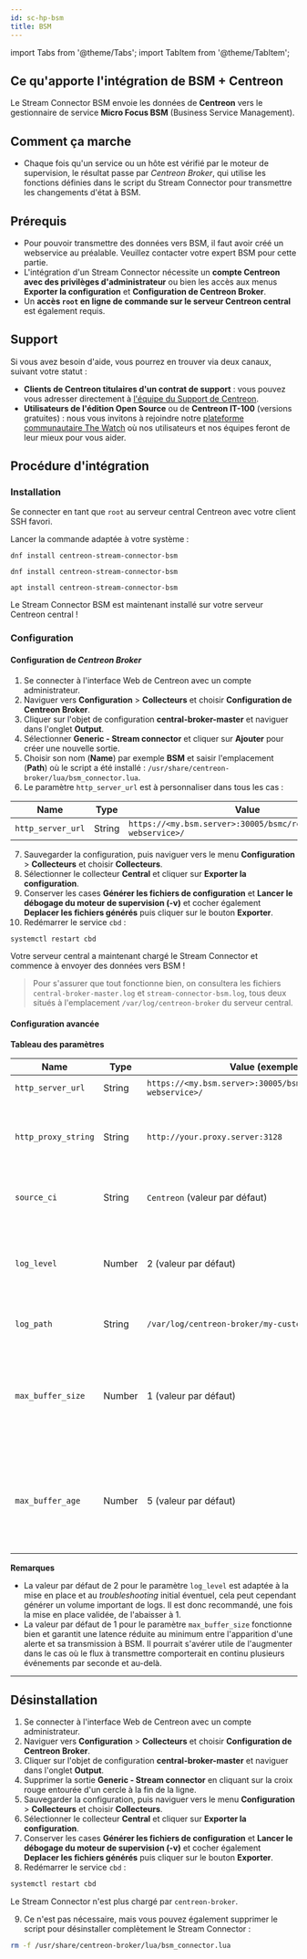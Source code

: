 ```yaml
---
id: sc-hp-bsm
title: BSM
---
```

import Tabs from '@theme/Tabs';
import TabItem from '@theme/TabItem';

## Ce qu'apporte l'intégration de BSM + Centreon 

Le Stream Connector BSM envoie les données de **Centreon** vers le gestionnaire de service **Micro Focus BSM** (Business Service Management).

## Comment ça marche

* Chaque fois qu'un service ou un hôte est vérifié par le moteur de supervision, le résultat passe par *Centreon Broker*, qui utilise les fonctions définies dans le script du Stream Connector pour transmettre les changements d'état à BSM.

## Prérequis

* Pour pouvoir transmettre des données vers BSM, il faut avoir créé un webservice au préalable. Veuillez contacter votre expert BSM pour cette partie.
* L'intégration d'un Stream Connector nécessite un **compte Centreon avec des privilèges d'administrateur** ou bien les accès aux menus **Exporter la configuration** et **Configuration de Centreon Broker**.
* Un **accès `root` en ligne de commande sur le serveur Centreon central** est également requis.

## Support

Si vous avez besoin d'aide, vous pourrez en trouver via deux canaux, suivant votre statut :

* **Clients de Centreon titulaires d'un contrat de support** : vous pouvez vous adresser directement à [l'équipe du Support de Centreon](mailto:support@centreon.com).
* **Utilisateurs de l'édition Open Source** ou de **Centreon IT-100** (versions gratuites) : nous vous invitons à rejoindre notre [plateforme communautaire The Watch](https://thewatch.centreon.com/) où nos utilisateurs et nos équipes feront de leur mieux pour vous aider.

## Procédure d'intégration

### Installation

Se connecter en tant que `root` au serveur central Centreon avec votre client SSH favori.

Lancer la commande adaptée à votre système :

<Tabs groupId="sync">
<TabItem value="Alma / RHEL / Oracle Linux 8" label="Alma / RHEL / Oracle Linux 8">

```shell
dnf install centreon-stream-connector-bsm
```

</TabItem>

<TabItem value="Alma / RHEL / Oracle Linux 9" label="Alma / RHEL / Oracle Linux 9">

```shell
dnf install centreon-stream-connector-bsm
```

</TabItem>

<TabItem value="Debian 12" label="Debian 12">

```shell
apt install centreon-stream-connector-bsm
```

</TabItem>
</Tabs>

Le Stream Connector BSM est maintenant installé sur votre serveur Centreon central !

### Configuration

#### Configuration de *Centreon Broker*

1. Se connecter à l'interface Web de Centreon avec un compte administrateur.
2. Naviguer vers **Configuration** > **Collecteurs** et choisir **Configuration de Centreon Broker**.
3. Cliquer sur l'objet de configuration **central-broker-master** et naviguer dans l'onglet **Output**.
4. Sélectionner **Generic - Stream connector** et cliquer sur **Ajouter** pour créer une nouvelle sortie.
5. Choisir son nom (**Name**) par exemple **BSM** et saisir l'emplacement (**Path**) où le script a été installé : `/usr/share/centreon-broker/lua/bsm_connector.lua`.
6. Le paramètre `http_server_url` est à personnaliser dans tous les cas :

| Name              | Type   | Value                                                             |
|-------------------|--------|-------------------------------------------------------------------|
| `http_server_url` | String | `https://<my.bsm.server>:30005/bsmc/rest/events/<my-webservice>/` |

7. Sauvegarder la configuration, puis naviguer vers le menu **Configuration** > **Collecteurs** et choisir **Collecteurs**.
8. Sélectionner le collecteur **Central** et cliquer sur **Exporter la configuration**.
9. Conserver les cases **Générer les fichiers de configuration** et **Lancer le débogage du moteur de supervision (-v)** et cocher également **Deplacer les fichiers générés** puis cliquer sur le bouton **Exporter**.
10. Redémarrer le service `cbd` :

```bash
systemctl restart cbd
```

Votre serveur central a maintenant chargé le Stream Connector et commence à envoyer des données vers BSM !

> Pour s'assurer que tout fonctionne bien, on consultera les fichiers `central-broker-master.log` et `stream-connector-bsm.log`, tous deux situés à l'emplacement `/var/log/centreon-broker` du serveur central.

#### Configuration avancée

**Tableau des paramètres**

| Name                | Type   | Value (exemple)                                                   | Explication                                                                                                            |
|---------------------|--------|-------------------------------------------------------------------|------------------------------------------------------------------------------------------------------------------------|
| `http_server_url`   | String | `https://<my.bsm.server>:30005/bsmc/rest/events/<my-webservice>/` | URL de votre plateforme BSM                                                                                            |
| `http_proxy_string` | String | `http://your.proxy.server:3128`                                   | Paramétrage du proxy permettant de sortir vers Internet en HTTP/HTTPS                                                  |
| `source_ci`         | String | `Centreon` (valeur par défaut)                                    | Nom permettant d'identifier l'émetteur                                                                                 |
| `log_level`         | Number | 2 (valeur par défaut)                                             | Niveau de verbosité des logs 0: errors seulement, 1: +warnings, 2: +verbose, 3: +debug                                 |
| `log_path`          | String | `/var/log/centreon-broker/my-custom-logfile.log`                  | Chemin complet du fichier de log                                                                                       |
| `max_buffer_size`   | Number | 1 (valeur par défaut)                                             | Nombre maximum d'événements à stocker en mémoire tampon en attendant de les transmettre en un seul envoi               |
| `max_buffer_age`    | Number | 5 (valeur par défaut)                                             | Temps d'attente maximum avant d'envoyer les événements en mémoire tampon si `max_buffer_size` n'est pas encore atteint |

**Remarques**

* La valeur par défaut de 2 pour le paramètre `log_level` est adaptée à la mise en place et au *troubleshooting* initial éventuel, cela peut cependant générer un volume important de logs. Il est donc recommandé, une fois la mise en place validée, de l'abaisser à 1.
* La valeur par défaut de 1 pour le paramètre `max_buffer_size` fonctionne bien et garantit une latence réduite au minimum entre l'apparition d'une alerte et sa transmission à BSM. Il pourrait s'avérer utile de l'augmenter dans le cas où le flux à transmettre comporterait en continu plusieurs événements par seconde et au-delà. 

---------------

## Désinstallation

1. Se connecter à l'interface Web de Centreon avec un compte administrateur.
2. Naviguer vers **Configuration** > **Collecteurs** et choisir **Configuration de Centreon Broker**.
3. Cliquer sur l'objet de configuration **central-broker-master** et naviguer dans l'onglet **Output**.
4. Supprimer la sortie **Generic - Stream connector** en cliquant sur la croix rouge entourée d'un cercle à la fin de la ligne.
5. Sauvegarder la configuration, puis naviguer vers le menu **Configuration** > **Collecteurs** et choisir **Collecteurs**.
6. Sélectionner le collecteur **Central** et cliquer sur **Exporter la configuration**.
7. Conserver les cases **Générer les fichiers de configuration** et **Lancer le débogage du moteur de supervision (-v)** et cocher également **Deplacer les fichiers générés** puis cliquer sur le bouton **Exporter**.
8. Redémarrer le service `cbd` :

```bash
systemctl restart cbd
```

Le Stream Connector n'est plus chargé par `centreon-broker`.

9. Ce n'est pas nécessaire, mais vous pouvez également supprimer le script pour désinstaller complètement le Stream Connector :

```bash
rm -f /usr/share/centreon-broker/lua/bsm_connector.lua
```

